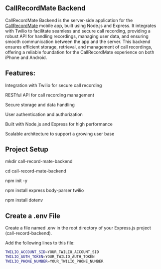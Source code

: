 ## CallRecordMate Backend

CallRecordMate Backend is the server-side application for the <a href="https://github.com/mesepith/CallRecordMate">CallRecordMate</a> mobile app, built using Node.js and Express. It integrates with Twilio to facilitate seamless and secure call recording, providing a robust API for handling recordings, managing user data, and ensuring smooth communication between the app and the server. This backend ensures efficient storage, retrieval, and management of call recordings, offering a reliable foundation for the CallRecordMate experience on both iPhone and Android.

## Features:

Integration with Twilio for secure call recording

RESTful API for call recording management

Secure storage and data handling

User authentication and authorization

Built with Node.js and Express for high performance

Scalable architecture to support a growing user base

## Project Setup

mkdir call-record-mate-backend

cd call-record-mate-backend

npm init -y

npm install express body-parser twilio

npm install dotenv

## Create a .env File

Create a file named .env in the root directory of your Express.js project (call-record-backend).

Add the following lines to this file:

```bash
TWILIO_ACCOUNT_SID=YOUR_TWILIO_ACCOUNT_SID
TWILIO_AUTH_TOKEN=YOUR_TWILIO_AUTH_TOKEN
TWILIO_PHONE_NUMBER=YOUR_TWILIO_PHONE_NUMBER
```
